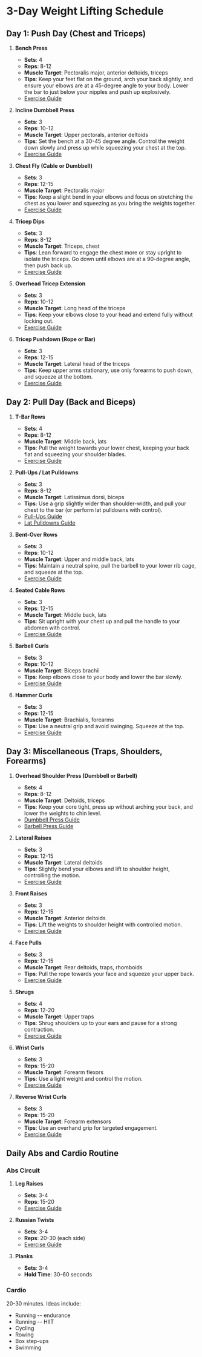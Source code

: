 # 3-Day Weight Lifting Schedule

## Day 1: Push Day (Chest and Triceps)
1. **Bench Press**
   - **Sets**: 4
   - **Reps**: 8-12
   - **Muscle Target**: Pectoralis major, anterior deltoids, triceps
   - **Tips**: Keep your feet flat on the ground, arch your back slightly, and ensure your elbows are at a 45-degree angle to your body. Lower the bar to just below your nipples and push up explosively.
   - [Exercise Guide](https://www.muscleandstrength.com/exercises/bench-press)

2. **Incline Dumbbell Press**
   - **Sets**: 3
   - **Reps**: 10-12
   - **Muscle Target**: Upper pectorals, anterior deltoids
   - **Tips**: Set the bench at a 30-45 degree angle. Control the weight down slowly and press up while squeezing your chest at the top.
   - [Exercise Guide](https://www.muscleandstrength.com/exercises/incline-dumbbell-press)

3. **Chest Fly (Cable or Dumbbell)**
   - **Sets**: 3
   - **Reps**: 12-15
   - **Muscle Target**: Pectoralis major
   - **Tips**: Keep a slight bend in your elbows and focus on stretching the chest as you lower and squeezing as you bring the weights together.
   - [Exercise Guide](https://www.muscleandstrength.com/exercises/dumbbell-flyes)

4. **Tricep Dips**
   - **Sets**: 3
   - **Reps**: 8-12
   - **Muscle Target**: Triceps, chest
   - **Tips**: Lean forward to engage the chest more or stay upright to isolate the triceps. Go down until elbows are at a 90-degree angle, then push back up.
   - [Exercise Guide](https://www.muscleandstrength.com/exercises/tricep-dips)

5. **Overhead Tricep Extension**
   - **Sets**: 3
   - **Reps**: 10-12
   - **Muscle Target**: Long head of the triceps
   - **Tips**: Keep your elbows close to your head and extend fully without locking out.
   - [Exercise Guide](https://www.muscleandstrength.com/exercises/overhead-dumbbell-tricep-extension)

6. **Tricep Pushdown (Rope or Bar)**
   - **Sets**: 3
   - **Reps**: 12-15
   - **Muscle Target**: Lateral head of the triceps
   - **Tips**: Keep upper arms stationary, use only forearms to push down, and squeeze at the bottom.
   - [Exercise Guide](https://www.muscleandstrength.com/exercises/tricep-pushdown)

## Day 2: Pull Day (Back and Biceps)
1. **T-Bar Rows**
   - **Sets**: 4
   - **Reps**: 8-12
   - **Muscle Target**: Middle back, lats
   - **Tips**: Pull the weight towards your lower chest, keeping your back flat and squeezing your shoulder blades.
   - [Exercise Guide](https://www.muscleandstrength.com/exercises/t-bar-row)

2. **Pull-Ups / Lat Pulldowns**
   - **Sets**: 3
   - **Reps**: 8-12
   - **Muscle Target**: Latissimus dorsi, biceps
   - **Tips**: Use a grip slightly wider than shoulder-width, and pull your chest to the bar (or perform lat pulldowns with control).
   - [Pull-Ups Guide](https://www.muscleandstrength.com/exercises/pull-up)
   - [Lat Pulldowns Guide](https://www.muscleandstrength.com/exercises/lat-pulldown)

3. **Bent-Over Rows**
   - **Sets**: 3
   - **Reps**: 10-12
   - **Muscle Target**: Upper and middle back, lats
   - **Tips**: Maintain a neutral spine, pull the barbell to your lower rib cage, and squeeze at the top.
   - [Exercise Guide](https://www.muscleandstrength.com/exercises/bent-over-barbell-row)

4. **Seated Cable Rows**
   - **Sets**: 3
   - **Reps**: 12-15
   - **Muscle Target**: Middle back, lats
   - **Tips**: Sit upright with your chest up and pull the handle to your abdomen with control.
   - [Exercise Guide](https://www.muscleandstrength.com/exercises/seated-cable-rows)

5. **Barbell Curls**
   - **Sets**: 3
   - **Reps**: 10-12
   - **Muscle Target**: Biceps brachii
   - **Tips**: Keep elbows close to your body and lower the bar slowly.
   - [Exercise Guide](https://www.muscleandstrength.com/exercises/barbell-curl)

6. **Hammer Curls**
   - **Sets**: 3
   - **Reps**: 12-15
   - **Muscle Target**: Brachialis, forearms
   - **Tips**: Use a neutral grip and avoid swinging. Squeeze at the top.
   - [Exercise Guide](https://www.muscleandstrength.com/exercises/hammer-curls)

## Day 3: Miscellaneous (Traps, Shoulders, Forearms)
1. **Overhead Shoulder Press (Dumbbell or Barbell)**
   - **Sets**: 4
   - **Reps**: 8-12
   - **Muscle Target**: Deltoids, triceps
   - **Tips**: Keep your core tight, press up without arching your back, and lower the weights to chin level.
   - [Dumbbell Press Guide](https://www.muscleandstrength.com/exercises/dumbbell-shoulder-press)
   - [Barbell Press Guide](https://www.muscleandstrength.com/exercises/barbell-shoulder-press)

2. **Lateral Raises**
   - **Sets**: 3
   - **Reps**: 12-15
   - **Muscle Target**: Lateral deltoids
   - **Tips**: Slightly bend your elbows and lift to shoulder height, controlling the motion.
   - [Exercise Guide](https://www.muscleandstrength.com/exercises/side-lateral-raise)

3. **Front Raises**
   - **Sets**: 3
   - **Reps**: 12-15
   - **Muscle Target**: Anterior deltoids
   - **Tips**: Lift the weights to shoulder height with controlled motion.
   - [Exercise Guide](https://www.muscleandstrength.com/exercises/front-dumbbell-raise)

4. **Face Pulls**
   - **Sets**: 3
   - **Reps**: 12-15
   - **Muscle Target**: Rear deltoids, traps, rhomboids
   - **Tips**: Pull the rope towards your face and squeeze your upper back.
   - [Exercise Guide](https://www.muscleandstrength.com/exercises/face-pull)

5. **Shrugs**
   - **Sets**: 4
   - **Reps**: 12-20
   - **Muscle Target**: Upper traps
   - **Tips**: Shrug shoulders up to your ears and pause for a strong contraction.
   - [Exercise Guide](https://www.muscleandstrength.com/exercises/dumbbell-shrugs)

6. **Wrist Curls**
   - **Sets**: 3
   - **Reps**: 15-20
   - **Muscle Target**: Forearm flexors
   - **Tips**: Use a light weight and control the motion.
   - [Exercise Guide](https://www.muscleandstrength.com/exercises/wrist-curls)

7. **Reverse Wrist Curls**
   - **Sets**: 3
   - **Reps**: 15-20
   - **Muscle Target**: Forearm extensors
   - **Tips**: Use an overhand grip for targeted engagement.
   - [Exercise Guide](https://www.muscleandstrength.com/exercises/reverse-wrist-curls)

## Daily Abs and Cardio Routine
### Abs Circuit
1. **Leg Raises**
   - **Sets**: 3-4
   - **Reps**: 15-20
   - [Exercise Guide](https://www.muscleandstrength.com/exercises/hanging-leg-raises)

2. **Russian Twists**
   - **Sets**: 3-4
   - **Reps**: 20-30 (each side)
   - [Exercise Guide](https://www.muscleandstrength.com/exercises/russian-twist)

3. **Planks**
   - **Sets**: 3-4
   - **Hold Time**: 30-60 seconds

### Cardio
20-30 minutes. Ideas include:
- Running -- endurance
- Running -- HIIT
- Cycling
- Rowing
- Box step-ups
- Swimming